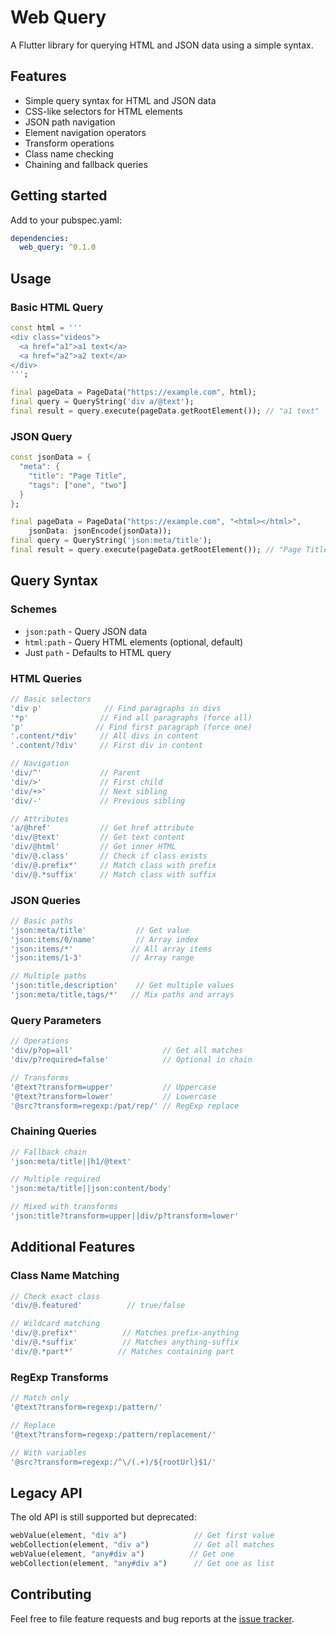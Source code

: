 # Web Query

A Flutter library for querying HTML and JSON data using a simple syntax.

## Features

- Simple query syntax for HTML and JSON data
- CSS-like selectors for HTML elements
- JSON path navigation
- Element navigation operators
- Transform operations
- Class name checking
- Chaining and fallback queries

## Getting started

Add to your pubspec.yaml:

```yaml
dependencies:
  web_query: ^0.1.0
```

## Usage

### Basic HTML Query

```dart
const html = '''
<div class="videos">
  <a href="a1">a1 text</a>
  <a href="a2">a2 text</a>
</div>
''';

final pageData = PageData("https://example.com", html);
final query = QueryString('div a/@text');
final result = query.execute(pageData.getRootElement()); // "a1 text"
```

### JSON Query

```dart
const jsonData = {
  "meta": {
    "title": "Page Title",
    "tags": ["one", "two"]
  }
};

final pageData = PageData("https://example.com", "<html></html>",
    jsonData: jsonEncode(jsonData));
final query = QueryString('json:meta/title');
final result = query.execute(pageData.getRootElement()); // "Page Title"
```

## Query Syntax

### Schemes

- `json:path` - Query JSON data
- `html:path` - Query HTML elements (optional, default)
- Just `path` - Defaults to HTML query

### HTML Queries

```dart
// Basic selectors
'div p'              // Find paragraphs in divs
'*p'                // Find all paragraphs (force all)
'p'                // Find first paragraph (force one)
'.content/*div'     // All divs in content
'.content/?div'     // First div in content

// Navigation
'div/^'             // Parent
'div/>'             // First child
'div/+>'            // Next sibling
'div/-'             // Previous sibling

// Attributes
'a/@href'           // Get href attribute
'div/@text'         // Get text content
'div/@html'         // Get inner HTML
'div/@.class'       // Check if class exists
'div/@.prefix*'     // Match class with prefix
'div/@.*suffix'     // Match class with suffix
```

### JSON Queries

```dart
// Basic paths
'json:meta/title'           // Get value
'json:items/0/name'         // Array index
'json:items/*'             // All array items
'json:items/1-3'           // Array range

// Multiple paths
'json:title,description'    // Get multiple values
'json:meta/title,tags/*'   // Mix paths and arrays
```

### Query Parameters

```dart
// Operations
'div/p?op=all'                    // Get all matches
'div/p?required=false'            // Optional in chain

// Transforms
'@text?transform=upper'           // Uppercase
'@text?transform=lower'           // Lowercase
'@src?transform=regexp:/pat/rep/' // RegExp replace
```

### Chaining Queries

```dart
// Fallback chain
'json:meta/title||h1/@text'

// Multiple required
'json:meta/title||json:content/body'

// Mixed with transforms
'json:title?transform=upper||div/p?transform=lower'
```

## Additional Features

### Class Name Matching

```dart
// Check exact class
'div/@.featured'          // true/false

// Wildcard matching
'div/@.prefix*'          // Matches prefix-anything
'div/@.*suffix'          // Matches anything-suffix
'div/@.*part*'          // Matches containing part
```

### RegExp Transforms

```dart
// Match only
'@text?transform=regexp:/pattern/'

// Replace
'@text?transform=regexp:/pattern/replacement/'

// With variables
'@src?transform=regexp:/^\/(.+)/${rootUrl}$1/'
```

## Legacy API

The old API is still supported but deprecated:

```dart
webValue(element, "div a")               // Get first value
webCollection(element, "div a")          // Get all matches
webValue(element, "any#div a")          // Get one
webCollection(element, "any#div a")      // Get one as list
```

## Contributing

Feel free to file feature requests and bug reports at the [issue tracker](link-to-issues).

